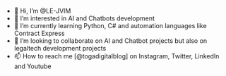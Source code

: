 - 👋 Hi, I’m @LE-JVIM
- 👀 I’m interested in AI and Chatbots development
- 🌱 I’m currently learning Python, C# and automation languages like Contract Express
- 💞️ I’m looking to collaborate on AI and Chatbot projects but also on legaltech development projects
- 📫 How to reach me [@togadigitalblog] on Instagram, Twitter, LinkedIn and Youtube

<!---
LE-JVIM/LE-JVIM is a ✨ special ✨ repository because its `README.md` (this file) appears on your GitHub profile.
You can click the Preview link to take a look at your changes.
--->
